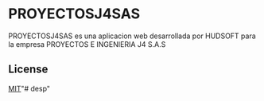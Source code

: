 # PROYECTOSJ4SAS

PROYECTOSJ4SAS es una aplicacion web desarrollada por HUDSOFT para la empresa PROYECTOS E INGENIERIA J4 S.A.S


## License
[MIT](https://choosealicense.com/licenses/mit/)"# desp" 
